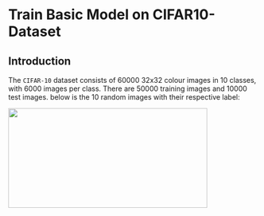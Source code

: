 # Train Basic Model on CIFAR10-Dataset
## Introduction
The `CIFAR-10` dataset consists of 60000 32x32 colour images in 10 classes, with 6000 images per class. There are 50000 training images and 10000 test images.
below is the 10 random images with their respective label:

<img src="https://user-images.githubusercontent.com/59862546/117546034-03a0c800-b046-11eb-92d3-05cd13b1dcd5.png" width="400" height="200">
